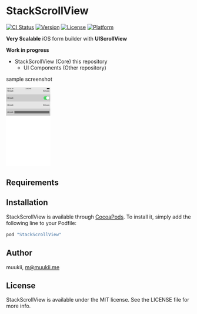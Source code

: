 # StackScrollView

[![CI Status](http://img.shields.io/travis/muukii/StackScrollView.svg?style=flat)](https://travis-ci.org/muukii/StackScrollView)
[![Version](https://img.shields.io/cocoapods/v/StackScrollView.svg?style=flat)](http://cocoapods.org/pods/StackScrollView)
[![License](https://img.shields.io/cocoapods/l/StackScrollView.svg?style=flat)](http://cocoapods.org/pods/StackScrollView)
[![Platform](https://img.shields.io/cocoapods/p/StackScrollView.svg?style=flat)](http://cocoapods.org/pods/StackScrollView)

**Very Scalable** iOS form builder with **UIScrollView**

**Work in progress**

- StackScrollView (Core) this repository
    - UI Components (Other repository)

sample screenshot

<img src="shot.png" width=120>

## Requirements

## Installation

StackScrollView is available through [CocoaPods](http://cocoapods.org). To install
it, simply add the following line to your Podfile:

```ruby
pod "StackScrollView"
```

## Author

muukii, m@muukii.me

## License

StackScrollView is available under the MIT license. See the LICENSE file for more info.

